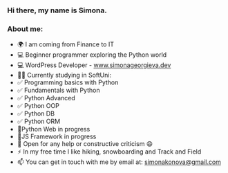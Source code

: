 ### Hi there, my name is Simona. 
   ### About me:
-  🌍 I am coming from Finance to IT
-  💻 Beginner programmer exploring the Python world
-  💻 WordPress Developer - www.simonageorgieva.dev
-  👨‍🎓 Currently studying in SoftUni:
-  ✅ Programming basics with Python
-  ✅ Fundamentals with Python
-  ✅ Python Advanced
-  ✅ Python OOP
-  ✅ Python DB
-  ✅ Python ORM
-  🚧Python Web in progress
-  🚧JS Framework in progress
-  🌱 Open for any help or constructive criticism 😄
-  ⚡ In my free time I like hiking, snowboarding and Track and Field
-  📫 You can get in touch with me by email at: simonakonova@gmail.com
